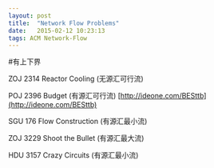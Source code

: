 ```yaml
---
layout: post
title:  "Network Flow Problems"
date:   2015-02-12 10:23:13
tags: ACM Network-Flow
---
```


#有上下界

ZOJ 2314 Reactor Cooling (无源汇可行流)

POJ 2396 Budget (有源汇可行流) [http://ideone.com/BESttb](http://ideone.com/BESttb)

SGU 176 Flow Construction (有源汇最小流)

ZOJ 3229 Shoot the Bullet (有源汇最大流)

HDU 3157 Crazy Circuits (有源汇最小流)
